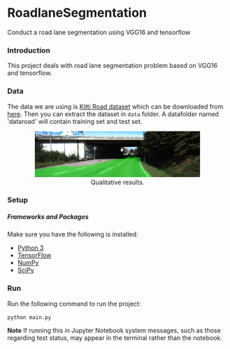 # RoadlaneSegmentation
Conduct a road lane segmentation using VGG16 and tensorflow


### Introduction
This project deals with road lane segmentation problem based on VGG16 and tensorflow. 
### Data
The data we are using is [Kitti Road dataset](http://www.cvlibs.net/datasets/kitti/eval_road.php) which can be downloaded from [here](http://www.cvlibs.net/download.php?file=data_road.zip). Then you can extract the dataset in `data` folder. A datafolder named 'dataroad' will contain training set and test set.

<p align="center">
 <img src="./img/example.png" alt="Overview" width="75%" height="75%">
 <br>Qualitative results.
</p>



### Setup
##### Frameworks and Packages
Make sure you have the following is installed:
 - [Python 3](https://www.python.org/)
 - [TensorFlow](https://www.tensorflow.org/)
 - [NumPy](http://www.numpy.org/)
 - [SciPy](https://www.scipy.org/)


### Run

Run the following command to run the project:
```
python main.py
```
**Note** If running this in Jupyter Notebook system messages, such as those regarding test status, may appear in the terminal rather than the notebook.
